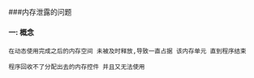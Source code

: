 

###内存泄露的问题

#### 一: 概念

    在动态使用完成之后的内存空间 未被及时释放,导致一直占据 该内存单元 直到程序结束

    程序回收不了分配出去的内存控件 并且又无法使用



